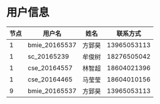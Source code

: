# 用户信息

|节点|用户名|姓名|联系方式|
|-|-|-|-|
|1|bmie_20165537|方郅昊|13965053113|
|1|sc_20165239|牟俊树|18276505042|
|1|cse_20164557|林智超|18604021396|
|1|cse_20164465|马莹莹|18604010156|
|9|bmie_20165537|方郅昊|13965053113|